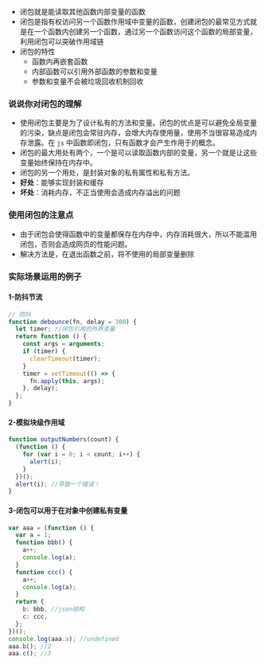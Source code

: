 - 闭包就是能读取其他函数内部变量的函数
- 闭包是指有权访问另一个函数作用域中变量的函数，创建闭包的最常见方式就是在一个函数内创建另一个函数，通过另一个函数访问这个函数的局部变量，利用闭包可以突破作用域链
- 闭包的特性
  - 函数内再嵌套函数
  - 内部函数可以引用外部函数的参数和变量
  - 参数和变量不会被垃圾回收机制回收



### 说说你对闭包的理解

- 使用闭包主要是为了设计私有的方法和变量。闭包的优点是可以避免全局变量的污染，缺点是闭包会常驻内存，会增大内存使用量，使用不当很容易造成内存泄露。在 `js` 中函数即闭包，只有函数才会产生作用于的概念。
- 闭包的最大用处有两个，一个是可以读取函数内部的变量，另一个就是让这些变量始终保持在内存中。
- 闭包的另一个用处，是封装对象的私有属性和私有方法。
- **好处**：能够实现封装和缓存
- **坏处**：消耗内存，不正当使用会造成内存溢出的问题



### 使用闭包的注意点

- 由于闭包会使得函数中的变量都保存在内存中，内存消耗很大，所以不能滥用闭包，否则会造成网页的性能问题。
- 解决方法是，在退出函数之前，将不使用的局部变量删除



### 实际场景运用的例子

#### 1-防抖节流

```js
// 防抖
function debounce(fn, delay = 300) {
  let timer; //闭包引用的外界变量
  return function () {
    const args = arguments;
    if (timer) {
      clearTimeout(timer);
    }
    timer = setTimeout(() => {
      fn.apply(this, args);
    }, delay);
  };
}
```

#### 2-模拟块级作用域

```js
function outputNumbers(count) {
  (function () {
    for (var i = 0; i < count; i++) {
      alert(i);
    }
  })();
  alert(i); //导致一个错误！
}
```

#### 3-闭包可以用于在对象中创建私有变量

```js
var aaa = (function () {
  var a = 1;
  function bbb() {
    a++;
    console.log(a);
  }
  function ccc() {
    a++;
    console.log(a);
  }
  return {
    b: bbb, //json结构
    c: ccc,
  };
})();
console.log(aaa.a); //undefined
aaa.b(); //2
aaa.c(); //3
```

























